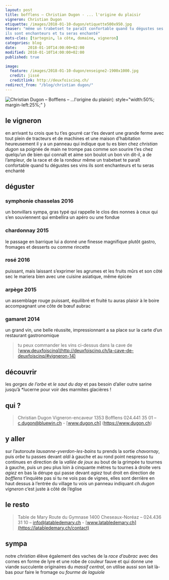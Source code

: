 ```yaml
---
layout: post
title: bofflens — Christian Dugon - ... l'origine du plaisir
vigneron: Christian Dugon
etiquette: /images/2018-01-10-dugon/etiquette500x950.jpg
teaser: "même un trabetset te paraît confortable quand tu dégustes ses vins
ils sont enchanteurs et tu seras enchanté"
mots-cles: [tartegnin, la côte, domaine, vigneron]
categories: blog
date:     2018-01-10T14:00:00+02:00
modified: 2018-01-10T14:00:00+02:00
published: true

image:
  feature: /images/2018-01-10-dugon/enseigne2-1900x1000.jpg
  credit: jissé
  creditlink: http://deuxfoiscinq.ch/
redirect_from: "/blog/christian dugon/"
---
```


![Christian Dugon – Bofflens – ...l'origine du plaisir][i1]{: style="width:50%; margin-left:25%;" }

[i1]: ../../images/2018-01-10-dugon/vigneron1000x1800.jpg

## le vigneron
en arrivant tu crois que tu t’es gourré car t’es devant une grande ferme avec tout plein de tracteurs et de machines et une maison d’habitation
heureusement il y a un panneau qui indique que tu es bien chez *christian dugon*
sa poignée de main ne trompe pas comme son sourire t’es chez quelqu’un de bien qui connaît et aime son boulot
un bon vin dit-il, a de l’ampleur, de la race et de la rondeur
même un trabetset te paraît confortable quand tu dégustes ses vins
ils sont enchanteurs et tu seras enchanté

## déguster
### symphonie chasselas 2016
un bonvillars sympa, gras typé qui rappelle le clos des nonnes à ceux qui s’en souviennent
qui embellira un apéro ou une fondue

### chardonnay 2015
le passage en barrique lui a donné une finesse magnifique
plutôt gastro, fromages et desserts ou comme rincette

### rosé 2016
puissant, mais laissant s’exprimer les agrumes et les fruits mûrs
et son côté sec le mariera bien avec une cuisine asiatique, même épicée

### arpège 2015
un assemblage rouge puissant, équilibré et fruité
tu auras plaisir à le boire accompagnant une côte de bœuf aubrac

### gamaret 2014
un grand vin, une belle réussite, impressionnant
a sa place sur la carte d’un restaurant gastronomique

> tu peux commander les vins ci-dessus dans la cave de [www.deuxfoiscinq](http://deuxfoiscinq.ch/la-cave-de-deuxfoiscinq/#vigneron-14)

## découvrir
les *gorges de l’orbe* et *le saut du day* et pas besoin d’aller outre sarine jusqu’à *lucerne pour voir des marmites glacières !

## qui ?
> Christian Dugon
> Vigneron-encaveur
> 1353 Bofflens
> 024.441 35 01 –[c.dugon@bluewin.ch](mailto:c.dugon@bluewin.ch) - [www.dugon.ch] (https://www.dugon.ch)

## y aller
sur l’autoroute *lausanne-yverdon-les-bains* tu prends la sortie *chavornay*, puis *orbe*
tu passes devant *aldi* à gauche et au rond point nespresso tu continues en direction de la *vallée de joux*
au bout de la grimpée tu tournes à gauche, puis un peu plus loin à cinquante mètres tu tournes à droite vers *agiez*
en bas la dérupe qui passe devant *agiez* tout droit en direction de *bofflens*
t’inquiète pas si tu ne vois pas de vignes, elles sont derrière en haut dessus
à l’entrée du village tu vois un panneau indiquant *ch.dugon vigneron*
c’est juste à côté de l’église

## le resto
> Table de Mary
> Route du Gymnase
> 1400 Cheseaux-Noréaz – 024.436 31 10 – [info@latabledemary.ch](maito:info@latabledemary.ch) - [www.latabledemary.ch](https://latabledemary.ch/contact)

## sympa
notre *christian* élève également des vaches de la *race d’aubrac* avec des cornes en forme de lyre et une robe de couleur fauve et qui donne une viande succulente
originaires du *massif central*, on utilise aussi son lait là-bas pour faire le fromage ou *fourme de laguiole*  
